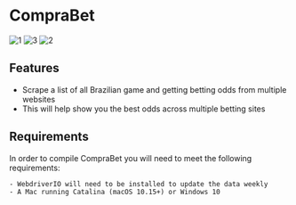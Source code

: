 # CompraBet

![1](https://github.com/DaltonDom/CompraBet/assets/23325119/ce7f4a5e-4f55-4de5-926e-235003bf8cf8)
![3](https://github.com/DaltonDom/CompraBet/assets/23325119/530d3acc-f323-4027-a96a-cb6901091431)
![2](https://github.com/DaltonDom/CompraBet/assets/23325119/c66f1045-e9c6-41c4-8159-21118b26738a)

## Features
- Scrape a list of all Brazilian game and getting betting odds from multiple websites
- This will help show you the best odds across multiple betting sites

## Requirements
In order to compile CompraBet you will need to meet the following requirements:
```
- WebdriverIO will need to be installed to update the data weekly
- A Mac running Catalina (macOS 10.15+) or Windows 10
```
